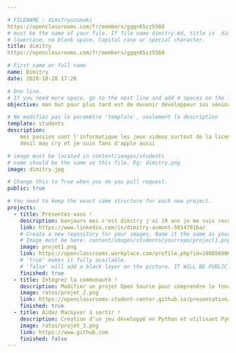 ```yaml
---

# FILENAME : dimitryuzumaki 
https://openclassrooms.com/fr/members/ggqn65zz5568
# must be the name of your file. If file name dimitry.md, title is  dimitry.
# lowercase, no blank space, Capital case or special character.
title: dimitry
https://openclassrooms.com/fr/members/ggqn65zz5568

# First name or full name
name: Dimitry
date: 2020-10-28 17:20

# One line.
# If you need more space, go to the next line and add 4 spaces on the left, as in 'description'.
objective: mon but pour plus tard est de devenir développeur ios sénior

# Ne modifiez pas le paramètre 'template', seulement la description
template: students
description:
    mes passion sont l'informatique les jeux videos surtout de la licence 
    devil may cry et je suis fans d'apple aussi 

# image must be located in content/images/students
# name should be the same as this file. Eg: dimitry.png
image: dimitry.jpg

# Change this to True when you do you pull request.
public: true

# You need to keep the exact same structure for each new project.
projects:
  - title: Présentez-vous !
    description: bonjours moi c'est dimitry j'ai 19 ans je me suis reconvertir dans le numérique depuis cette été avec l'apple foundation program et simplon et j'aimerais devenir développeur ios anciennement j'étais dans la cuisine j'ai suivi un bac pro cuisine.
    link: https://www.linkedin.com/in/dimitry-aumont-5814781ba/
    # Create a new repository for your images. Name it the same as your nickname and profile picture.
    # Image must be here: content/images/students/yourrepo/project1.png
    image: projet1.png
    link: https://openclassrooms.workplace.com/profile.php?id=100056906136913
    # 'true' makes it fully available.
    # 'false' will add a black layer on the picture. IT WILL BE PUBLIC!
    finished: true
  - title: Intégrez la communauté !
    description: Modifier un projet Open Source pour comprendre le fonctionnement de Git, de Github et des pull requests. 
    image: ratus/projet_2.png
    link: https://openclassrooms-student-center.github.io/presentation/students/ratus.html
    finished: true
  - title: Aidez MacGyver à sortir !
    description: Création d’un jeu développé en Python et utilisant PyGame.
    image: ratus/projet_3.png
    link: https://www.github.com
    finished: false
---
```

